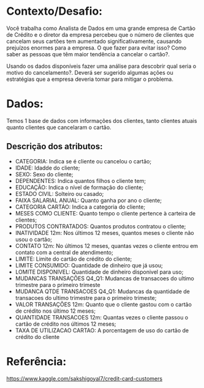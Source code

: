 # Contexto/Desafio: 
Você trabalha como Analista de Dados em uma grande empresa de Cartão de Crédito e o diretor da empresa percebeu que o número de clientes que cancelam seus cartões tem aumentado significativamente, causando prejuízos enormes para a empresa. O que fazer para evitar isso? Como saber as pessoas que têm maior tendência a cancelar o cartão?.

Usando os dados disponíveis fazer uma análise para descobrir qual seria o motivo do cancelamento?. Deverá ser sugerido algumas ações ou estratégias que a empresa deveria tomar para mitigar o problema.

# Dados:
Temos 1 base de dados com informações dos clientes, tanto clientes atuais quanto clientes que cancelaram o cartão.

## Descrição dos atributos:
- CATEGORIA: Indica se é cliente ou cancelou o cartão;
- IDADE: Idadde do cliente;
- SEXO: Sexo do cliente;
- DEPENDENTES: Indica quantos filhos o cliente tem;
- EDUCAÇÃO: Indica o nível de formação do cliente;
- ESTADO CIVIL: Solteiro ou casado;
- FAIXA SALARIAL ANUAL: Quanto ganha por ano o cliente;
- CATEGORIA CARTÁO: Indica a categoria do cliente;
- MESES COMO CLIENTE: Quanto tempo o cliente pertence à carteira de clientes;
- PRODUTOS CONTRATADOS: Quantos produtos contratou o cliente;
- INATIVIDADE 12m: Nos últimos 12 meses, quantos meses o cliente não usou o cartão;
- CONTATO 12m: No últimos 12 meses, quantas vezes o cliente entrou em contato com a central de atendimento;
- LIMITE: Limite do cartão de crédito do cliente;
- LIMITE CONSUMIDO: Quantidade de dinheiro que já usou;
- LOMITE DISPONIVEL: Quantidade de dinheiro disponivel para uso;
- MUDANCAS TRANSAÇÕES Q4_Q1: Mudancas de transacoes do ultimo trimestre para o primeiro trimeste
- MUDANCA QTDE TRANSACOES Q4_Q1: Mudancas da quantidade de transacoes do ultimo trimestre para o primeiro trimeste;
- VALOR TRANSAÇÕES 12m: Quanto que o cliente gastou com o cartão de crédito nos último 12 meses;
- QUANTIDADE TRANSACOES 12m: Quantas vezes o cliente passou o cartão de crédito nos últimos 12 meses;
- TAXA DE UTILIZACAO CARTAO: A porcentagem de uso do cartão de crédito do cliente

# Referência:
https://www.kaggle.com/sakshigoyal7/credit-card-customers
